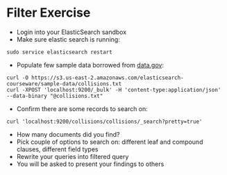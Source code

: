 # Filter Exercise #

* Login into your ElasticSearch sandbox
* Make sure elastic search is running:
```
sudo service elasticsearch restart
```
* Populate few sample data borrowed from <a href="https://catalog.data.gov/dataset" target="_blank">data.gov</a>:
```
curl -O https://s3.us-east-2.amazonaws.com/elasticsearch-courseware/sample-data/collisions.txt
curl -XPOST 'localhost:9200/_bulk' -H 'content-type:application/json' --data-binary "@collisions.txt"
```
* Confirm there are some records to search on:
```
curl 'localhost:9200/collisions/collisions/_search?pretty=true'
```
* How many documents did you find?
* Pick couple of options to search on: different leaf and compound clauses, different field types
* Rewrite your queries into filtered query
* You will be asked to present your findings to others

